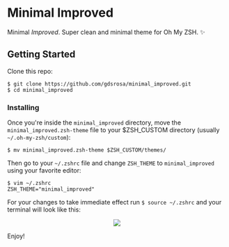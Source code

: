 # Minimal Improved

Minimal _Improved_. Super clean and minimal theme for Oh My ZSH. :sparkles:

## Getting Started

Clone this repo:

```
$ git clone https://github.com/gdsrosa/minimal_improved.git  
$ cd minimal_improved
```

### Installing

Once you're inside the `minimal_improved` directory, move the `minimal_improved.zsh-theme` file to your $ZSH_CUSTOM directory (usually `~/.oh-my-zsh/custom`):

```
$ mv minimal_improved.zsh-theme $ZSH_CUSTOM/themes/
```

Then go to your `~/.zshrc` file and change `ZSH_THEME` to `minimal_improved` using your favorite editor:

```
$ vim ~/.zshrc
ZSH_THEME="minimal_improved"
```

For your changes to take immediate effect run `$ source ~/.zshrc` and your terminal will look like this:

<p align="center" width="200" height="200">
  <img src="https://raw.githubusercontent.com/gdsrosa/minimal_improved/master/minimal_improved_theme.png">
  <br/>
</p>

Enjoy!
